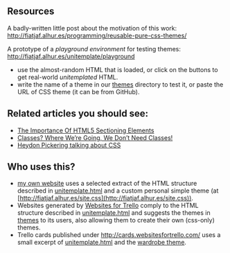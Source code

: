 ## Resources

A badly-written little post about the motivation of this work: http://fiatjaf.alhur.es/programming/reusable-pure-css-themes/

A prototype of a _playground environment_ for testing themes: http://fiatjaf.alhur.es/unitemplate/playground

  * use the almost-random HTML that is loaded, or click on the buttons to get real-world _unitemplated_ HTML.
  * write the name of a theme in our [themes](https://github.com/fiatjaf/unitemplate/tree/gh-pages/themes) directory to test it, or paste the URL of CSS theme (it can be from GitHub).

## Related articles you should see:

  * [The Importance Of HTML5 Sectioning Elements](http://www.smashingmagazine.com/2013/01/18/the-importance-of-sections/)
  * [Classes? Where We’re Going, We Don’t Need Classes!](http://www.smashingmagazine.com/2012/06/19/classes-where-were-going-we-dont-need-classes/)
  * [Heydon Pickering talking about CSS](https://vimeo.com/101718785)

## Who uses this?

* [my own website](http://fiatjaf.alhur.es/) uses a selected extract of the HTML structure described in [unitemplate.html](https://github.com/fiatjaf/unitemplate/tree/gh-pages/unitemplate.html) and a custom personal simple theme (at [http://fiatjaf.alhur.es/site.css](http://fiatjaf.alhur.es/site.css)).
* Websites generated by [Websites for Trello](http://websitesfortrello.com/) comply to the HTML structure described in [unitemplate.html](https://github.com/fiatjaf/unitemplate/tree/gh-pages/unitemplate.html) and suggests the themes in [themes](https://github.com/fiatjaf/unitemplate/tree/gh-pages/themes) to its users, also allowing them to create their own (css-only) themes.
* Trello cards published under http://cards.websitesfortrello.com/ uses a small excerpt of [unitemplate.html](https://github.com/fiatjaf/unitemplate/tree/gh-pages/unitemplate.html) and the [wardrobe theme](https://github.com/fiatjaf/unitemplate/blob/gh-pages/themes/wardrobe.css).
